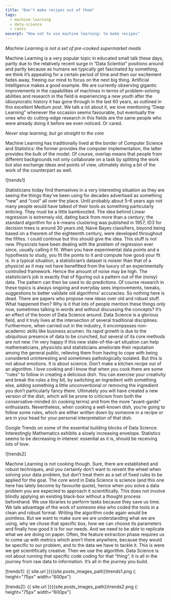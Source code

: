 ```yaml
---
title: "Don't make recipes out of them"
tags:
  - machine-learning
  - data-science
  - rants
excerpt: "How not to use machine learning: to make recipes"
---
```


*Machine Learning is not a set of pre-cooked supermarket meals*

Machine Learning is a very popular topic in educated small talk these days, partly due to the relatively recent surge in “Data Scientist” positions around and partly because as humans we typically get fascinated by something, we think it’s appealing for a certain period of time and then our excitement fades away, freeing our mind to focus on the next big thing.
Artificial Intelligence makes a good example. We are currently observing gigantic improvements in the capabilities of machines in terms of problem-solving abilities and research in the field is experiencing a new youth after the idiosyncratic history it has gone through in the last 60 years, as outlined in this excellent Medium post. We talk a lot about it, we love mentioning “Deep Learning” whenever the occasion seems favourable, but eventually the ones who do cutting-edge research in this fields are the same people who were already doing it before we even noticed. Or cared.

*Never stop learning, but go straight to the core*

Machine Learning has traditionally lived at the border of Computer Science and Statistics: the former provides the computer implementation, the latter provides the bulk of the model. Of course, overlap means that people from different backgrounds not only collaborate on a task by splitting the work but also exchange ideas and points of view, ultimately doing a bit of the work of the counterpart as well.

![trends1]

Statisticians today find themselves in a very interesting situation as they are seeing the things they’ve been using for decades advertised as something “new” and “cool” all over the place. Until probably about 5–6 years ago not many people would have talked of their tools as something particularly enticing. They must be a little bamboozled. The idea behind Linear regression is extremely old, dating back from more than a century; the standard algorithm for a k-means clustering was published in 1957; ID3 for decision trees is around 30 years old; Naive Bayes classifiers, beyond being based on a theorem of the eighteenth century, were developed throughout the fifites. I could continue but this should give the idea. This stuff is not new. Physicists have been dealing with the problem of regression ever since, usually calling it fit. When you have experimental data points and a hypothesis to study, you fit the points to it and compute how good your fit is. In a typical situation, a statistician’s dataset is noisier than that of a physicist as it may not have benefitted from the luxury of an experimentally controlled framework. Hence the amount of noise may be high. The statistician’s job is exactly that of figuring out a pattern out of the (noisy) data. The pattern can then be used to do predictions. Of course research in these topics is always ongoing and everyday sees improvements, tweaks, suggestions to better validate old algorithms’ accuracies. So nothing here is dead. There are papers who propose new ideas over old and robust stuff.
What happened then? Why is it that lots of people mention these things only now, sometimes talking in words and without discussing the concepts? It’s an effect of the boom of Data Science around. Data Science is a glorious field, and it truly lives at the intersection of several traditional disciplines. Furthermore, when carried out in the industry, it encompasses non-academic skills like business acumen. Its rapid growth is due to the ubiquitous presence of data to be crunched, but several of its core methods are not new. I’m very happy if this new state-of-the-art situation can help mathematicians, physicists and statisticians ameliorate their reputation among the general public, relieving them from having to cope with being considered uninteresting and sometimes pathologically isolated. But this is not about emotions. It is about science.
Don’t make a kitchen recipe out of an algorithm.
I love cooking and I know that when you cook there are some “rules” to follow in creating a delicious dish. You can exercise your creativity and break the rules a tiny bit, by switching an ingredient with something else, adding something a little unconventional or removing the ingredient you don’t particularly fancy there. Ultimately you will have created a new version of the dish, which will be prone to criticism from both the conservative-minded (in cooking terms) and from the more “avant-garde” enthusiasts. Nevertheless, when cooking a well-known dish, you’re going to follow some rules, which are either written down by someone in a recipe or are in your head for your personal interpretation of that dish.


Google Trends on some of the essential building blocks of Data Science. Interestingly Mathematics exhibits a slowly increasing envelope. Statistics seems to be decreasing in interest: essential as it is, should be receiving lots of love.

![trends2]

Machine Learning is not cooking though. Sure, there are established and robust techniques, and you certainly don’t want to reivent the wheel when solving your data problem, but don’t treat them as a set of fixed rules to be applied for the goal. The core word in Data Science is science (and this one here has lately become by favourite quote), hence when you solve a data problem you are expected to approach it scientifically. This does not involve blindly applying an existing black-box without a thought process beforehand. We use libraries to perform tasks because they save us time. We tale advantage of the work of someone else who coded the tools in a clean and robust format. Writing the algorithm code again would be pointless. But we want to make sure we are understanding what we are using, why we chose that specific box, how we can choose its parameters and finally how good it is for our needs. And we need to be able to replicate what we are doing on paper. Often, the feature extraction phase requires us to come up with metrics which aren’t there anywhere, because they would be specific to our problem, and to the data we have to tackle it. This is were we get scientifically creative. Then we use the algorithm. Data Science is not about running that specific code coding for that “thing”, it is all in the journey from raw data to information. It’s all in the journey you build.

[trends1]: {{ site.url }}{{site.posts_images_path}}trends1.png
{: height="75px" width="600px"}

[trends2]: {{ site.url }}{{site.posts_images_path}}trends2.png
{: height="75px" width="600px"}
